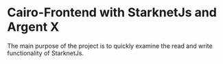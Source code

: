 # Cairo-Frontend with StarknetJs and Argent X

The main purpose of the project is to quickly examine the read and write functionality of StarknetJs.

